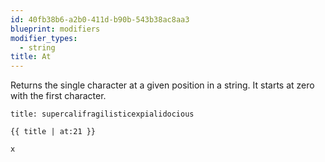 ```yaml
---
id: 40fb38b6-a2b0-411d-b90b-543b38ac8aa3
blueprint: modifiers
modifier_types:
  - string
title: At
---
```

Returns the single character at a given position in a string. It starts at zero with the first character.

```.language-yaml
title: supercalifragilisticexpialidocious
```

```
{{ title | at:21 }}
```

```.language-output
x
```
